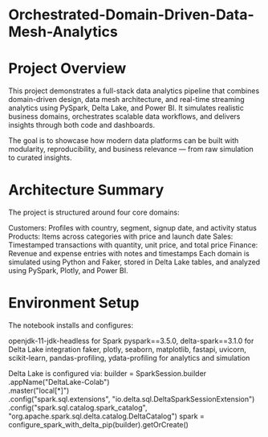 # Orchestrated-Domain-Driven-Data-Mesh-Analytics

# Project Overview
This project demonstrates a full-stack data analytics pipeline that combines domain-driven design, data mesh architecture, and real-time streaming analytics using PySpark, Delta Lake, and Power BI. It simulates realistic business domains, orchestrates scalable data workflows, and delivers insights through both code and dashboards.

The goal is to showcase how modern data platforms can be built with modularity, reproducibility, and business relevance — from raw simulation to curated insights.

# Architecture Summary
The project is structured around four core domains:

Customers: Profiles with country, segment, signup date, and activity status
Products: Items across categories with price and launch date
Sales: Timestamped transactions with quantity, unit price, and total price
Finance: Revenue and expense entries with notes and timestamps
Each domain is simulated using Python and Faker, stored in Delta Lake tables, and analyzed using PySpark, Plotly, and Power BI.

# Environment Setup
The notebook installs and configures:

openjdk-11-jdk-headless for Spark
pyspark==3.5.0, delta-spark==3.1.0 for Delta Lake integration
faker, plotly, seaborn, matplotlib, fastapi, uvicorn, scikit-learn, pandas-profiling, ydata-profiling for analytics and simulation

Delta Lake is configured via:
builder = SparkSession.builder \
    .appName("DeltaLake-Colab") \
    .master("local[*]") \
    .config("spark.sql.extensions", "io.delta.sql.DeltaSparkSessionExtension") \
    .config("spark.sql.catalog.spark_catalog", "org.apache.spark.sql.delta.catalog.DeltaCatalog")
spark = configure_spark_with_delta_pip(builder).getOrCreate()
